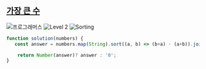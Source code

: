 ## [가장 큰 수](https://school.programmers.co.kr/learn/courses/30/lessons/42746)

<img src="https://img.shields.io/badge/-프로그래머스-1e2a3c" alt="프로그래머스"/> <img src="https://img.shields.io/badge/-Level 2-green" alt="Level 2"/> <img src="https://img.shields.io/badge/-Sorting-darkgreen" alt="Sorting"/> 

```js
function solution(numbers) {
   const answer = numbers.map(String).sort((a, b) => (b+a) - (a+b)).join('');

    return Number(answer)? answer : '0';
}
```
